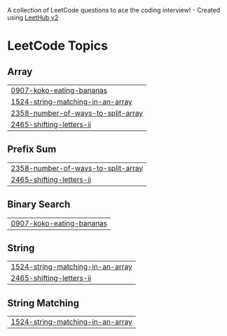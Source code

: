 A collection of LeetCode questions to ace the coding interview! - Created using [LeetHub v2](https://github.com/arunbhardwaj/LeetHub-2.0)
<!---LeetCode Topics Start-->
# LeetCode Topics
## Array
|  |
| ------- |
| [0907-koko-eating-bananas](https://github.com/sinhadityaforever/Data-Structures-Algorithms/tree/master/0907-koko-eating-bananas) |
| [1524-string-matching-in-an-array](https://github.com/sinhadityaforever/Data-Structures-Algorithms/tree/master/1524-string-matching-in-an-array) |
| [2358-number-of-ways-to-split-array](https://github.com/sinhadityaforever/Data-Structures-Algorithms/tree/master/2358-number-of-ways-to-split-array) |
| [2465-shifting-letters-ii](https://github.com/sinhadityaforever/Data-Structures-Algorithms/tree/master/2465-shifting-letters-ii) |
## Prefix Sum
|  |
| ------- |
| [2358-number-of-ways-to-split-array](https://github.com/sinhadityaforever/Data-Structures-Algorithms/tree/master/2358-number-of-ways-to-split-array) |
| [2465-shifting-letters-ii](https://github.com/sinhadityaforever/Data-Structures-Algorithms/tree/master/2465-shifting-letters-ii) |
## Binary Search
|  |
| ------- |
| [0907-koko-eating-bananas](https://github.com/sinhadityaforever/Data-Structures-Algorithms/tree/master/0907-koko-eating-bananas) |
## String
|  |
| ------- |
| [1524-string-matching-in-an-array](https://github.com/sinhadityaforever/Data-Structures-Algorithms/tree/master/1524-string-matching-in-an-array) |
| [2465-shifting-letters-ii](https://github.com/sinhadityaforever/Data-Structures-Algorithms/tree/master/2465-shifting-letters-ii) |
## String Matching
|  |
| ------- |
| [1524-string-matching-in-an-array](https://github.com/sinhadityaforever/Data-Structures-Algorithms/tree/master/1524-string-matching-in-an-array) |
<!---LeetCode Topics End-->
